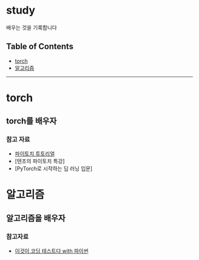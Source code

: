 # study
배우는 것을 기록합니다

## Table of Contents
- [torch](#torch)
- [알고리즘](#알고리즘)
-----
# torch
## torch를 배우자
### 참고 자료
- [파이토치 튜토리얼](https://pytorch.kr/?_gl=1*16fn138*_ga*MTMyMDczNDQxNC4xNjkzMzc2NTg1*_ga_LZRD6GXDLF*MTY5ODY2Njk0OC4zNS4xLjE2OTg2Njc1MTcuOS4wLjA.)
- [텐초의 파이토치 특강]
- [PyTorch로 시작하는 딥 러닝 입문]


# 알고리즘
## 알고리즘을 배우자
### 참고자료
- [이것이 코딩 테스트다 with 파이썬](https://youtu.be/m-9pAwq1o3w?si=NRtM4Pyp8aHhdjOV)

